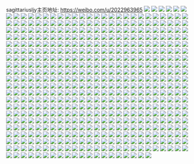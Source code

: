 sagittariusljy主页地址: https://weibo.com/u/2022963965 
![](https://wx4.sinaimg.cn/mw2000/7893fafdly1h9iagerp5oj21aw1yckdl.jpg) 
![](https://wx4.sinaimg.cn/mw2000/7893fafdly1h9iagfzw7mj21aw1ycawf.jpg) 
![](https://wx4.sinaimg.cn/mw2000/7893fafdly1h9iagf7frjj21aw1ycnlf.jpg) 
![](https://wx4.sinaimg.cn/mw2000/7893fafdly1h9iagfm4bbj21aw1ycaxt.jpg) 
![](https://wx4.sinaimg.cn/mw2000/7893fafdly1h9gc7wz99yj228d2z5e84.jpg) 
![](https://wx4.sinaimg.cn/mw2000/7893fafdly1h9gc8kmxmxj22ap32a7wk.jpg) 
![](https://wx4.sinaimg.cn/mw2000/7893fafdly1h9gc8e9r2jj222e2r7e83.jpg) 
![](https://wx4.sinaimg.cn/mw2000/7893fafdly1h9gc8awpp9j20zk1bex5o.jpg) 
![](https://wx4.sinaimg.cn/mw2000/7893fafdly1h9gc89dfsxj227s2z7nph.jpg) 
![](https://wx4.sinaimg.cn/mw2000/7893fafdly1h9gc6b32clj22322s3b2c.jpg) 
![](https://wx4.sinaimg.cn/mw2000/7893fafdly1h9gc7qefogj228a2z24qt.jpg) 
![](https://wx4.sinaimg.cn/mw2000/7893fafdly1h9gc8cs9bgj22bb333x6s.jpg) 
![](https://wx4.sinaimg.cn/mw2000/7893fafdly1h9gc6qxxamj21zu2nuhdv.jpg) 
![](https://wx4.sinaimg.cn/mw2000/7893fafdly1h9aifuiouxj21qx2bx1ky.jpg) 
![](https://wx4.sinaimg.cn/mw2000/7893fafdly1h9aifiqz6aj221w2qj4qq.jpg) 
![](https://wx4.sinaimg.cn/mw2000/7893fafdly1h9aifk5u4fj222z2sob2a.jpg) 
![](https://wx4.sinaimg.cn/mw2000/7893fafdly1h9aifqzbwvj227m2y57wk.jpg) 
![](https://wx4.sinaimg.cn/mw2000/7893fafdly1h9aifmdhxbj21zg2n9qv5.jpg) 
![](https://wx4.sinaimg.cn/mw2000/7893fafdly1h9aifgjinbj21vz2iqu0x.jpg) 
![](https://wx4.sinaimg.cn/mw2000/7893fafdly1h9aiflan8wj223x2t97wi.jpg) 
![](https://wx4.sinaimg.cn/mw2000/7893fafdly1h9aifsyy1aj227d2xthdu.jpg) 
![](https://wx4.sinaimg.cn/mw2000/7893fafdly1h9aifni36fj22892z0b2a.jpg) 
![](https://wx4.sinaimg.cn/mw2000/7893fafdly1h99g668qk9j21f32ix7wh.jpg) 
![](https://wx4.sinaimg.cn/mw2000/7893fafdly1h99g5zb7aej21pd313u0x.jpg) 
![](https://wx4.sinaimg.cn/mw2000/7893fafdly1h99g630fz3j21jz2rmqv5.jpg) 
![](https://wx4.sinaimg.cn/mw2000/7893fafdly1h99g6135zdj21um2gux6p.jpg) 
![](https://wx4.sinaimg.cn/mw2000/7893fafdly1h99g642g3lj21j42pzb29.jpg) 
![](https://wx4.sinaimg.cn/mw2000/7893fafdly1h99g65fo27j21ky2t8npd.jpg) 
![](https://wx4.sinaimg.cn/mw2000/7893fafdly1h95r80aa48j22bb333npe.jpg) 
![](https://wx4.sinaimg.cn/mw2000/7893fafdly1h95qucfw16j22bb333qv6.jpg) 
![](https://wx4.sinaimg.cn/mw2000/7893fafdly1h95jntem9vj20zb1b4k9i.jpg) 
![](https://wx4.sinaimg.cn/mw2000/7893fafdly1h95jntpl8jj20zk1bfk6r.jpg) 
![](https://wx4.sinaimg.cn/mw2000/7893fafdly1h95jnscorwj20zk1bfqn3.jpg) 
![](https://wx4.sinaimg.cn/mw2000/7893fafdly1h95jntz2rcj20zk1bfk7t.jpg) 
![](https://wx4.sinaimg.cn/mw2000/7893fafdly1h95jns3a2ej20ze1b7178.jpg) 
![](https://wx4.sinaimg.cn/mw2000/7893fafdly1h95jnszgu5j20z81az1kx.jpg) 
![](https://wx4.sinaimg.cn/mw2000/7893fafdly1h8poh5ambxj21lx256kjm.jpg) 
![](https://wx4.sinaimg.cn/mw2000/7893fafdly1h8poh76oizj22bb3337wl.jpg) 
![](https://wx4.sinaimg.cn/mw2000/7893fafdly1h8poh4bv0nj20u013zn8b.jpg) 
![](https://wx4.sinaimg.cn/mw2000/7893fafdly1h8poh3nasvj22an2ankjn.jpg) 
![](https://wx4.sinaimg.cn/mw2000/7893fafdly1h8igd7ddsnj20lb0sg0w6.jpg) 
![](https://wx4.sinaimg.cn/mw2000/7893fafdly1h7x1e56ecij22a731mhdw.jpg) 
![](https://wx4.sinaimg.cn/mw2000/7893fafdly1h7x1e0bhe7j20xc3p77wi.jpg) 
![](https://wx4.sinaimg.cn/mw2000/7893fafdly1h7x1eb3kh3j229c30i4qr.jpg) 
![](https://wx4.sinaimg.cn/mw2000/7893fafdly1h7x1e7qh5tj22bb333x6r.jpg) 
![](https://wx4.sinaimg.cn/mw2000/7893fafdly1h7x1enb39cj21ym2m5hdu.jpg) 
![](https://wx4.sinaimg.cn/mw2000/7893fafdly1h7x1dw4ipzj211y35skjl.jpg) 
![](https://wx4.sinaimg.cn/mw2000/7893fafdly1h7x1elbh21j22bl2ble83.jpg) 
![](https://wx4.sinaimg.cn/mw2000/7893fafdly1h7x1eqqcjej22c02c04qt.jpg) 
![](https://wx4.sinaimg.cn/mw2000/7893fafdly1h7x1eg4yx7j21sc2ds7wj.jpg) 
![](https://wx4.sinaimg.cn/mw2000/7893fafdly1h7s656rca9j226v2x8kjl.jpg) 
![](https://wx4.sinaimg.cn/mw2000/7893fafdly1h7s650wm1tj22bb3334qt.jpg) 
![](https://wx4.sinaimg.cn/mw2000/7893fafdly1h7s64nsbk5j223t2t7b2b.jpg) 
![](https://wx4.sinaimg.cn/mw2000/7893fafdly1h7s6538icvj22bb333x6p.jpg) 
![](https://wx4.sinaimg.cn/mw2000/7893fafdly1h7s64l3pn0j21z82mzhdt.jpg) 
![](https://wx4.sinaimg.cn/mw2000/7893fafdly1h7s64jvlr4j22bb3337wk.jpg) 
![](https://wx4.sinaimg.cn/mw2000/7893fafdly1h7s6551crsj21qu1qu7wi.jpg) 
![](https://wx4.sinaimg.cn/mw2000/7893fafdly1h7s64uwhc7j22bb333qv8.jpg) 
![](https://wx4.sinaimg.cn/mw2000/7893fafdly1h7s64pqoxaj20sh35s4qq.jpg) 
![](https://wx4.sinaimg.cn/mw2000/7893fafdly1h7oq7w40f6j21ep35s1l0.jpg) 
![](https://wx4.sinaimg.cn/mw2000/7893fafdly1h7oq7ntno7j20la35s7wi.jpg) 
![](https://wx4.sinaimg.cn/mw2000/7893fafdly1h7oq7y6oc4j228r2zox6s.jpg) 
![](https://wx4.sinaimg.cn/mw2000/7893fafdly1h7oq7sqsxzj20sh35sx6q.jpg) 
![](https://wx4.sinaimg.cn/mw2000/7893fafdly1h7oq7pad19j20ro35snpd.jpg) 
![](https://wx4.sinaimg.cn/mw2000/7893fafdly1h7oq7uctspj20sh35s7wi.jpg) 
![](https://wx4.sinaimg.cn/mw2000/7893fafdly1h7n5s46ugrj21t12erhdt.jpg) 
![](https://wx4.sinaimg.cn/mw2000/7893fafdly1h7n5s63b8bj21yo2mbqv5.jpg) 
![](https://wx4.sinaimg.cn/mw2000/7893fafdly1h7n5s0navlj21241et1jn.jpg) 
![](https://wx4.sinaimg.cn/mw2000/7893fafdly1h7n5s331gyj22bb333u0z.jpg) 
![](https://wx4.sinaimg.cn/mw2000/7893fafdly1h6hxn8vpfhj21nc2xh1ky.jpg) 
![](https://wx4.sinaimg.cn/mw2000/7893fafdly1h6hxn7y60tj21ow30an7w.jpg) 
![](https://wx4.sinaimg.cn/mw2000/7893fafdly1h6hxn79aoxj21nk2xw7wi.jpg) 
![](https://wx4.sinaimg.cn/mw2000/7893fafdly1h6hxn63dt8j21jx2reu0x.jpg) 
![](https://wx4.sinaimg.cn/mw2000/7893fafdly1h6hxn9ti18j20wi1yc0x0.jpg) 
![](https://wx4.sinaimg.cn/mw2000/7893fafdly1h6hxn9kctaj21nc2xi4ai.jpg) 
![](https://wx4.sinaimg.cn/mw2000/7893fafdly1h6eiq3kpuyj20xc3pdth1.jpg) 
![](https://wx4.sinaimg.cn/mw2000/7893fafdly1h6eiq57znjj21pe1peb29.jpg) 
![](https://wx4.sinaimg.cn/mw2000/7893fafdly1h6eiq25dbsj22c02c0hdu.jpg) 
![](https://wx4.sinaimg.cn/mw2000/7893fafdly1h6eipz98cnj21rr2d0b29.jpg) 
![](https://wx4.sinaimg.cn/mw2000/7893fafdly1h6eith1k5kj20xc2s0hdt.jpg) 
![](https://wx4.sinaimg.cn/mw2000/7893fafdly1h6eiq0wjw4j20xc3s6tgj.jpg) 
![](https://wx4.sinaimg.cn/mw2000/7893fafdly1h6eiq84adtj20uk7n0kjp.jpg) 
![](https://wx4.sinaimg.cn/mw2000/7893fafdly1h6eiq4gn03j22o92o9x6p.jpg) 
![](https://wx4.sinaimg.cn/mw2000/7893fafdly1h6eiqa2v1dj20xc2s0dnp.jpg) 
![](https://wx4.sinaimg.cn/mw2000/7893fafdly1h6cw6hn3nkj227w2yjhdu.jpg) 
![](https://wx4.sinaimg.cn/mw2000/7893fafdly1h6cw62pdgcj22bb333e82.jpg) 
![](https://wx4.sinaimg.cn/mw2000/7893fafdly1h6cw6cv469j228u2zskjl.jpg) 
![](https://wx4.sinaimg.cn/mw2000/7893fafdly1h6cw6ahtr0j21sc2ds1ky.jpg) 
![](https://wx4.sinaimg.cn/mw2000/7893fafdly1h6cw6fgsgbj224k2u5b2b.jpg) 
![](https://wx4.sinaimg.cn/mw2000/7893fafdly1h6cw65zovxj215o335u0y.jpg) 
![](https://wx4.sinaimg.cn/mw2000/7893fafdly1h6ayr6qa37j21sc1sc4f0.jpg) 
![](https://wx4.sinaimg.cn/mw2000/7893fafdly1h6ayr9c7ukj22ao2aohdt.jpg) 
![](https://wx4.sinaimg.cn/mw2000/7893fafdly1h6ayr80j24j22a42a4kds.jpg) 
![](https://wx4.sinaimg.cn/mw2000/7893fafdly1h6ayrdsw4kj21ru2d41d1.jpg) 
![](https://wx4.sinaimg.cn/mw2000/7893fafdly1h6ayrerfnej20xc335wt9.jpg) 
![](https://wx4.sinaimg.cn/mw2000/7893fafdly1h6ayr55d9rj22c02c0qmo.jpg) 
![](https://wx4.sinaimg.cn/mw2000/7893fafdly1h6ayt2nvyoj226w26wqv6.jpg) 
![](https://wx4.sinaimg.cn/mw2000/7893fafdly1h6ayr1mixbj20xc2s0dm3.jpg) 
![](https://wx4.sinaimg.cn/mw2000/7893fafdly1h6aokw3w3uj22ax32kqv7.jpg) 
![](https://wx4.sinaimg.cn/mw2000/7893fafdly1h6aol699m7j20xc2s11ky.jpg) 
![](https://wx4.sinaimg.cn/mw2000/7893fafdly1h6aokyb62hj227i27ib29.jpg) 
![](https://wx4.sinaimg.cn/mw2000/7893fafdly1h6aokslfx7j21sc2dsx6r.jpg) 
![](https://wx4.sinaimg.cn/mw2000/7893fafdly1h6aol85u07j224h2tz1kx.jpg) 
![](https://wx4.sinaimg.cn/mw2000/7893fafdly1h6aol3v7t8j20xc2s0tz6.jpg) 
![](https://wx4.sinaimg.cn/mw2000/7893fafdly1h6aol11z0yj22bb333qv8.jpg) 
![](https://wx4.sinaimg.cn/mw2000/7893fafdly1h6aokn8wq7j2281281hdt.jpg) 
![](https://wx4.sinaimg.cn/mw2000/7893fafdly1h6aol38ysfj21r82cb7dc.jpg) 
![](https://wx4.sinaimg.cn/mw2000/7893fafdly1h4wz080mhnj20xc2s2e81.jpg) 
![](https://wx4.sinaimg.cn/mw2000/7893fafdly1h4wz0cwv2fj20xc2s0kjl.jpg) 
![](https://wx4.sinaimg.cn/mw2000/7893fafdly1h4wz0c7dtpj22bn2bnb2b.jpg) 
![](https://wx4.sinaimg.cn/mw2000/7893fafdly1h4wz077ktgj20xc2s0qv5.jpg) 
![](https://wx4.sinaimg.cn/mw2000/7893fafdly1h4wz0e381nj229e29eb2a.jpg) 
![](https://wx4.sinaimg.cn/mw2000/7893fafdly1h4wz09badwj22a32a3hdu.jpg) 
![](https://wx4.sinaimg.cn/mw2000/7893fafdly1h4wz0aqliqj21r62c8e82.jpg) 
![](https://wx4.sinaimg.cn/mw2000/7893fafdly1h4wz0ftz1lj22c02c0hdv.jpg) 
![](https://wx4.sinaimg.cn/mw2000/7893fafdly1h4wz06gxshj228d28g1kz.jpg) 
![](https://wx4.sinaimg.cn/mw2000/7893fafdly1h4rjftnldmj21re2cjqv5.jpg) 
![](https://wx4.sinaimg.cn/mw2000/7893fafdly1h4rjfrxt8rj21sc2dsx6p.jpg) 
![](https://wx4.sinaimg.cn/mw2000/7893fafdly1h4o48aghrkj21fs1x2b29.jpg) 
![](https://wx4.sinaimg.cn/mw2000/7893fafdly1h4o488dx7tj21l81l8e81.jpg) 
![](https://wx4.sinaimg.cn/mw2000/7893fafdly1h4o5fgd24ij229p2987wi.jpg) 
![](https://wx4.sinaimg.cn/mw2000/7893fafdly1h4o49rd8zxj22au32gkjp.jpg) 
![](https://wx4.sinaimg.cn/mw2000/7893fafdly1h4o29njdy1j21sq2ebkjm.jpg) 
![](https://wx4.sinaimg.cn/mw2000/7893fafdly1h4o29m9npgj22c02c0hdv.jpg) 
![](https://wx4.sinaimg.cn/mw2000/7893fafdly1h4o29kvpv6j22c02c0npf.jpg) 
![](https://wx4.sinaimg.cn/mw2000/7893fafdly1h4o29mparlj20uu0uu4cj.jpg) 
![](https://wx4.sinaimg.cn/mw2000/7893fafdly1h439gvk2v1j223e2sj4qr.jpg) 
![](https://wx4.sinaimg.cn/mw2000/7893fafdly1h439h1h5ehj2278278hdu.jpg) 
![](https://wx4.sinaimg.cn/mw2000/7893fafdly1h439gxvjk9j228a30lqv7.jpg) 
![](https://wx4.sinaimg.cn/mw2000/7893fafdly1h439h030v7j225s2vq4qs.jpg) 
![](https://wx4.sinaimg.cn/mw2000/7893fafdly1h439gtv11cj222s2rpe83.jpg) 
![](https://wx4.sinaimg.cn/mw2000/7893fafdly1h439h3hvr0j228d2z6x6r.jpg) 
![](https://wx4.sinaimg.cn/mw2000/7893fafdly1h427irxvqij22c02c01ky.jpg) 
![](https://wx4.sinaimg.cn/mw2000/7893fafdly1h427ihbaihj21qv1qvb29.jpg) 
![](https://wx4.sinaimg.cn/mw2000/7893fafdly1h427ixgb4rj2276276tu6.jpg) 
![](https://wx4.sinaimg.cn/mw2000/7893fafdly1h427ipj197j22c02c0npf.jpg) 
![](https://wx4.sinaimg.cn/mw2000/7893fafdly1h427i5xqe6j22c02c07wi.jpg) 
![](https://wx4.sinaimg.cn/mw2000/7893fafdly1h427imnmcbj227h2xzhdv.jpg) 
![](https://wx4.sinaimg.cn/mw2000/7893fafdly1h427idgqc1j21sc2ds1ky.jpg) 
![](https://wx4.sinaimg.cn/mw2000/7893fafdly1h427ivlhfxj22c02c0npe.jpg) 
![](https://wx4.sinaimg.cn/mw2000/7893fafdly1h427ja9hevj22as2asnpe.jpg) 
![](https://wx4.sinaimg.cn/mw2000/7893fafdly1h40usvpk6nj22a131ex6r.jpg) 
![](https://wx4.sinaimg.cn/mw2000/7893fafdly1h40uswlihej21t32es4qq.jpg) 
![](https://wx4.sinaimg.cn/mw2000/7893fafdly1h40ustpc9xj22ba3364qt.jpg) 
![](https://wx4.sinaimg.cn/mw2000/7893fafdly1h40usqa97xj21r0340u0y.jpg) 
![](https://wx4.sinaimg.cn/mw2000/7893fafdly1h40usphvfnj229x319npe.jpg) 
![](https://wx4.sinaimg.cn/mw2000/7893fafdly1h40usn53x5j22ai2ai7wi.jpg) 
![](https://wx4.sinaimg.cn/mw2000/7893fafdly1h40uso0rs9j22aw2awx6p.jpg) 
![](https://wx4.sinaimg.cn/mw2000/7893fafdly1h40uss6x3mj2289289x6r.jpg) 
![](https://wx4.sinaimg.cn/mw2000/7893fafdly1h40usojm64j20xc2s07wh.jpg) 
![](https://wx4.sinaimg.cn/mw2000/7893fafdly1h3vtjyhl3bj22c02c0b2a.jpg) 
![](https://wx4.sinaimg.cn/mw2000/7893fafdly1h3vtjuoeiuj21sc2dsx6q.jpg) 
![](https://wx4.sinaimg.cn/mw2000/7893fafdly1h3vtjzt3b7j229z29zu0x.jpg) 
![](https://wx4.sinaimg.cn/mw2000/7893fafdly1h3vtjwvduhj2283283qv6.jpg) 
![](https://wx4.sinaimg.cn/mw2000/7893fafdly1h3tuo6ikfsj22aj2v5b2c.jpg) 
![](https://wx4.sinaimg.cn/mw2000/7893fafdly1h3tunt1xp6j229n2u1qv7.jpg) 
![](https://wx4.sinaimg.cn/mw2000/7893fafdly1h3tunnxtqaj21sc28fx6q.jpg) 
![](https://wx4.sinaimg.cn/mw2000/7893fafdly1h3tunju0vwj22c02c0qv7.jpg) 
![](https://wx4.sinaimg.cn/mw2000/7893fafdly1h3tunwnexxj21qz26qkjm.jpg) 
![](https://wx4.sinaimg.cn/mw2000/7893fafdly1h3sg922gkdj22bb333x6r.jpg) 
![](https://wx4.sinaimg.cn/mw2000/7893fafdly1h3sg8z2mynj22b52b5u0y.jpg) 
![](https://wx4.sinaimg.cn/mw2000/7893fafdly1h3sg8pwc51j228n2zju10.jpg) 
![](https://wx4.sinaimg.cn/mw2000/7893fafdly1h3sg951ogpj229c30h1l0.jpg) 
![](https://wx4.sinaimg.cn/mw2000/7893fafdly1h3sg8tiujcj225g2v9u0z.jpg) 
![](https://wx4.sinaimg.cn/mw2000/7893fafdly1h3rmlj9o5ej22bb2bb1l0.jpg) 
![](https://wx4.sinaimg.cn/mw2000/7893fafdly1h3rml3e2avj225e2v74qr.jpg) 
![](https://wx4.sinaimg.cn/mw2000/7893fafdly1h3rmmt31m1j22a531je83.jpg) 
![](https://wx4.sinaimg.cn/mw2000/7893fafdly1h3rch8eq9ij22bj2bje82.jpg) 
![](https://wx4.sinaimg.cn/mw2000/7893fafdly1h3rchdq3wkj21ym2m5hdu.jpg) 
![](https://wx4.sinaimg.cn/mw2000/7893fafdly1h3rcgyqu28j228j2zd4qs.jpg) 
![](https://wx4.sinaimg.cn/mw2000/7893fafdly1h2in83j03zj21m42vahdt.jpg) 
![](https://wx4.sinaimg.cn/mw2000/7893fafdly1h2in7lvwdjj22732xgb2b.jpg) 
![](https://wx4.sinaimg.cn/mw2000/7893fafdly1h2in86yojdj21n42x54qp.jpg) 
![](https://wx4.sinaimg.cn/mw2000/7893fafdly1h2in8on9nej21lm24unpd.jpg) 
![](https://wx4.sinaimg.cn/mw2000/7893fafdly1h2inaiuqnkj21o12yqkjl.jpg) 
![](https://wx4.sinaimg.cn/mw2000/7893fafdly1h2inaah75wj22c02c0npf.jpg) 
![](https://wx4.sinaimg.cn/mw2000/7893fafdly1h2gahxjzboj21r0340e85.jpg) 
![](https://wx4.sinaimg.cn/mw2000/7893fafdly1h2gahlyuxjj21c92dsx6p.jpg) 
![](https://wx4.sinaimg.cn/mw2000/7893fafdly1h2gahggi6tj22852yvkjn.jpg) 
![](https://wx4.sinaimg.cn/mw2000/7893fafdly1h2gahjlv8uj222c2r41l1.jpg) 
![](https://wx4.sinaimg.cn/mw2000/7893fafdly1h2gahegxqej21dc2fpkjl.jpg) 
![](https://wx4.sinaimg.cn/mw2000/7893fafdly1h2gahkyodaj21c92ds4qq.jpg) 
![](https://wx4.sinaimg.cn/mw2000/7893fafdly1h2gahsfjj7j21ok2znkjn.jpg) 
![](https://wx4.sinaimg.cn/mw2000/7893fafdly1h2gai15zy8j21r0340e85.jpg) 
![](https://wx4.sinaimg.cn/mw2000/7893fafdly1h2gahnobbpj228l2zg1kz.jpg) 
![](https://wx4.sinaimg.cn/mw2000/7893fafdgy1h1dv24hbijj22632w3npe.jpg) 
![](https://wx4.sinaimg.cn/mw2000/7893fafdgy1h1dv22vmrvj22ag2aghdv.jpg) 
![](https://wx4.sinaimg.cn/mw2000/7893fafdgy1h1dv1ta74cj224r2uce83.jpg) 
![](https://wx4.sinaimg.cn/mw2000/7893fafdgy1h1dv287j61j22bb2bb1kz.jpg) 
![](https://wx4.sinaimg.cn/mw2000/7893fafdgy1h1dv263whdj22482tmqv6.jpg) 
![](https://wx4.sinaimg.cn/mw2000/7893fafdgy1h1dv21h2k6j22bb3334qr.jpg) 
![](https://wx4.sinaimg.cn/mw2000/7893fafdgy1h1dv1w0l3ij228p2zlnpg.jpg) 
![](https://wx4.sinaimg.cn/mw2000/7893fafdgy1h1dv1yfo0ij22b832z1kz.jpg) 
![](https://wx4.sinaimg.cn/mw2000/7893fafdgy1h1dv1zwtszj22bc2c01ky.jpg) 
![](https://wx4.sinaimg.cn/mw2000/7893fafdgy1h1bs3sti0jj21xu2l47wh.jpg) 
![](https://wx4.sinaimg.cn/mw2000/7893fafdgy1h1bs42i7amj22a431hx6p.jpg) 
![](https://wx4.sinaimg.cn/mw2000/7893fafdgy1h1bs3rqo8jj20xc3oz4qp.jpg) 
![](https://wx4.sinaimg.cn/mw2000/7893fafdgy1h1bs417nuqj22ao329npf.jpg) 
![](https://wx4.sinaimg.cn/mw2000/7893fafdgy1h1bs3qu2foj20xc3pcb29.jpg) 
![](https://wx4.sinaimg.cn/mw2000/7893fafdgy1h1bs3oweeuj22862yxb29.jpg) 
![](https://wx4.sinaimg.cn/mw2000/7893fafdly1h13sjsrrskj21zt2mw1kz.jpg) 
![](https://wx4.sinaimg.cn/mw2000/7893fafdly1h13skmqw6jj21ht2nmnpe.jpg) 
![](https://wx4.sinaimg.cn/mw2000/7893fafdly1h13sm0vksgj22bb2bb1l0.jpg) 
![](https://wx4.sinaimg.cn/mw2000/7893fafdly1h13sn2f822j22bb333b2c.jpg) 
![](https://wx4.sinaimg.cn/mw2000/7893fafdly1h13si6iowaj21r52c7hdu.jpg) 
![](https://wx4.sinaimg.cn/mw2000/7893fafdly1h13sqsv5w5j22bb333qv8.jpg) 
![](https://wx4.sinaimg.cn/mw2000/7893fafdly1h13smdsi6ij21nt26oe81.jpg) 
![](https://wx4.sinaimg.cn/mw2000/7893fafdly1h13so6kgg0j22bb3331l0.jpg) 
![](https://wx4.sinaimg.cn/mw2000/7893fafdly1h13srmu19bj21zb2n3x6q.jpg) 
![](https://wx4.sinaimg.cn/mw2000/7893fafdly1h0hq6zt56xj21xj2kqx6q.jpg) 
![](https://wx4.sinaimg.cn/mw2000/7893fafdly1h0hq717ntej229f30knpe.jpg) 
![](https://wx4.sinaimg.cn/mw2000/7893fafdly1h0hq72nx43j22923031kz.jpg) 
![](https://wx4.sinaimg.cn/mw2000/7893fafdly1h0hq73ytcvj22c02c0npd.jpg) 
![](https://wx4.sinaimg.cn/mw2000/7893fafdly1h0hq6viamwj22c02c04qr.jpg) 
![](https://wx4.sinaimg.cn/mw2000/7893fafdly1h0hq6y84umj22bb333hdv.jpg) 
![](https://wx4.sinaimg.cn/mw2000/7893fafdly1h054oh88pej21r32c5qv6.jpg) 
![](https://wx4.sinaimg.cn/mw2000/7893fafdly1h054oewdh8j22c02c0u0y.jpg) 
![](https://wx4.sinaimg.cn/mw2000/7893fafdly1h054omvm85j22c02c0e83.jpg) 
![](https://wx4.sinaimg.cn/mw2000/7893fafdly1h054oih1jwj224i2u0npe.jpg) 
![](https://wx4.sinaimg.cn/mw2000/7893fafdly1h054opfikgj21s52cqnpd.jpg) 
![](https://wx4.sinaimg.cn/mw2000/7893fafdly1h054ool1h3j22c02c01kz.jpg) 
![](https://wx4.sinaimg.cn/mw2000/7893fafdly1h054or1onpj22ag31yx6q.jpg) 
![](https://wx4.sinaimg.cn/mw2000/7893fafdly1h054ol6yj8j22c02c01kz.jpg) 
![](https://wx4.sinaimg.cn/mw2000/7893fafdly1h054oj9ap9j21q82azhdt.jpg) 
![](https://wx4.sinaimg.cn/mw2000/7893fafdly1gydga1cfzfj22bc332hdu.jpg) 
![](https://wx4.sinaimg.cn/mw2000/7893fafdly1gychqh7vmuj21sc2dsx6q.jpg) 
![](https://wx4.sinaimg.cn/mw2000/7893fafdly1gychqfnqubj22ao328npf.jpg) 
![](https://wx4.sinaimg.cn/mw2000/7893fafdly1gychqilztzj21z12mqu0y.jpg) 
![](https://wx4.sinaimg.cn/mw2000/7893fafdly1gychqdj43aj21pn2a7b2a.jpg) 
![](https://wx4.sinaimg.cn/mw2000/7893fafdly1gxdouq789ej227p2yaqv6.jpg) 
![](https://wx4.sinaimg.cn/mw2000/7893fafdly1gxdout888oj227w2yi4qr.jpg) 
![](https://wx4.sinaimg.cn/mw2000/7893fafdly1gxdouv4xa9j22622w3kjm.jpg) 
![](https://wx4.sinaimg.cn/mw2000/7893fafdly1gxdouym2zdj22bb333b2c.jpg) 
![](https://wx4.sinaimg.cn/mw2000/7893fafdly1gwkp4s7gerj21id2pdhdv.jpg) 
![](https://wx4.sinaimg.cn/mw2000/7893fafdly1gwkp4r3qdtj21nd2xiqv8.jpg) 
![](https://wx4.sinaimg.cn/mw2000/7893fafdly1gwkp4jvhutj21c92dse82.jpg) 
![](https://wx4.sinaimg.cn/mw2000/7893fafdly1gwkp4p2joij21nk2xwqv8.jpg) 
![](https://wx4.sinaimg.cn/mw2000/7893fafdly1gwkp4n97j3j21r1340x6s.jpg) 
![](https://wx4.sinaimg.cn/mw2000/7893fafdly1gwkp4j3h8lj21b72blb2a.jpg) 
![](https://wx4.sinaimg.cn/mw2000/7893fafdly1gwkp4lvdnoj21r0340e85.jpg) 
![](https://wx4.sinaimg.cn/mw2000/002cU9l3ly1gv5pq83m56j61k61k64qp02.jpg) 
![](https://wx4.sinaimg.cn/mw2000/002cU9l3ly1gv5pqaix3vj624z24ze8202.jpg) 
![](https://wx4.sinaimg.cn/mw2000/002cU9l3ly1gv5pq50ilvj628w2zv7wj02.jpg) 
![](https://wx4.sinaimg.cn/mw2000/002cU9l3ly1gv5pq8x5u0j624r2sm1kz02.jpg) 
![](https://wx4.sinaimg.cn/mw2000/002cU9l3gy1guqyxmf9e2j62ao328e8202.jpg) 
![](https://wx4.sinaimg.cn/mw2000/002cU9l3gy1guqyxq0ndij61te2f71ky02.jpg) 
![](https://wx4.sinaimg.cn/mw2000/002cU9l3gy1guqyxr7gfgj61sl1slx6p02.jpg) 
![](https://wx4.sinaimg.cn/mw2000/002cU9l3gy1guqyxi8a8tj629w29wqiu02.jpg) 
![](https://wx4.sinaimg.cn/mw2000/002cU9l3gy1guqyxsd4ejj62bx2jee8102.jpg) 
![](https://wx4.sinaimg.cn/mw2000/002cU9l3gy1guqyxttdb8j61zc2n4b2902.jpg) 
![](https://wx4.sinaimg.cn/mw2000/002cU9l3ly1guewanp8wwj62bb333e8402.jpg) 
![](https://wx4.sinaimg.cn/mw2000/002cU9l3ly1guewarfk5vj61wb2jy1ky02.jpg) 
![](https://wx4.sinaimg.cn/mw2000/002cU9l3ly1guewaayuh3j60u01404bo02.jpg) 
![](https://wx4.sinaimg.cn/mw2000/002cU9l3ly1guewafpbqyj621g2pxhdv02.jpg) 
![](https://wx4.sinaimg.cn/mw2000/002cU9l3ly1guewasbukej60u0140aki02.jpg) 
![](https://wx4.sinaimg.cn/mw2000/002cU9l3ly1guewairgdpj60v91vohbf02.jpg) 
![](https://wx4.sinaimg.cn/mw2000/002cU9l3ly1guchs8d9d1j61qa2b2hdt02.jpg) 
![](https://wx4.sinaimg.cn/mw2000/002cU9l3ly1guchsadeh0j620j2os1ky02.jpg) 
![](https://wx4.sinaimg.cn/mw2000/002cU9l3ly1guchsdyhpoj62c02c0qv602.jpg) 
![](https://wx4.sinaimg.cn/mw2000/002cU9l3ly1guchsf4jeqj62bb3331ky02.jpg) 
![](https://wx4.sinaimg.cn/mw2000/002cU9l3ly1guchsbi0q7j61ti2fc4qq02.jpg) 
![](https://wx4.sinaimg.cn/mw2000/002cU9l3ly1guchscjokaj61vq2iahdu02.jpg) 
![](https://wx4.sinaimg.cn/mw2000/002cU9l3ly1guchssrzayj62ac31rb2c02.jpg) 
![](https://wx4.sinaimg.cn/mw2000/002cU9l3ly1gubrv5p974j61va2hwb2a02.jpg) 
![](https://wx4.sinaimg.cn/mw2000/002cU9l3ly1gubrv9recpj61wi2jdb2a02.jpg) 
![](https://wx4.sinaimg.cn/mw2000/002cU9l3ly1gubrvfdzrzj62c02c0hdv02.jpg) 
![](https://wx4.sinaimg.cn/mw2000/002cU9l3ly1gubrvapd22j620c20cqv502.jpg) 
![](https://wx4.sinaimg.cn/mw2000/002cU9l3ly1gubrvcb4a7j629a30ee8302.jpg) 
![](https://wx4.sinaimg.cn/mw2000/002cU9l3ly1gubrv8lpxmj61mw26ju0x02.jpg) 
![](https://wx4.sinaimg.cn/mw2000/002cU9l3ly1gubrve1spdj629q30zkjn02.jpg) 
![](https://wx4.sinaimg.cn/mw2000/002cU9l3ly1gubrv6xl7lj624b24b7wi02.jpg) 
![](https://wx4.sinaimg.cn/mw2000/002cU9l3ly1gubrv7u7kgj625r25rb2a02.jpg) 
![](https://wx4.sinaimg.cn/mw2000/002cU9l3ly1gubg4bzrwnj61r32dse8202.jpg) 
![](https://wx4.sinaimg.cn/mw2000/002cU9l3ly1gubg4anlcqj62bb333qva02.jpg) 
![](https://wx4.sinaimg.cn/mw2000/002cU9l3ly1gubg4czmyyj61sc2ds1kz02.jpg) 
![](https://wx4.sinaimg.cn/mw2000/002cU9l3ly1gubg4etlwnj62802yoe8502.jpg) 
![](https://wx4.sinaimg.cn/mw2000/7893fafdly1gtzx9q97stj229z29z4qs.jpg) 
![](https://wx4.sinaimg.cn/mw2000/7893fafdly1gtzx9wyns7j21vz2i5hdu.jpg) 
![](https://wx4.sinaimg.cn/mw2000/7893fafdly1gtzx9rn20rj21v82hnb2a.jpg) 
![](https://wx4.sinaimg.cn/mw2000/7893fafdly1gtzx9un8oyj228i2zdhdx.jpg) 
![](https://wx4.sinaimg.cn/mw2000/7893fafdly1gtxzg5yjp4j22at2at4qq.jpg) 
![](https://wx4.sinaimg.cn/mw2000/7893fafdly1gtxzg7mjdjj22a92a97wi.jpg) 
![](https://wx4.sinaimg.cn/mw2000/7893fafdly1gtxzg8j4f3j231s2ace82.jpg) 
![](https://wx4.sinaimg.cn/mw2000/7893fafdly1gtxzg3iovej22bb333qv7.jpg) 
![](https://wx4.sinaimg.cn/mw2000/7893fafdly1gtxxjamn98j21f51w7b29.jpg) 
![](https://wx4.sinaimg.cn/mw2000/7893fafdly1gtxxjdxh3qj21kb234hdt.jpg) 
![](https://wx4.sinaimg.cn/mw2000/7893fafdly1gtxxjejv1oj20u013zdpt.jpg) 
![](https://wx4.sinaimg.cn/mw2000/7893fafdly1gtxxj7557gj22bc2bc4qr.jpg) 
![](https://wx4.sinaimg.cn/mw2000/7893fafdly1gtxxjhcf96j21yd1ydnpd.jpg) 
![](https://wx4.sinaimg.cn/mw2000/7893fafdly1gtxxjkcbn3j21pq2ab4qq.jpg) 
![](https://wx4.sinaimg.cn/mw2000/7893fafdly1gtx90hwzzbj20u014013g.jpg) 
![](https://wx4.sinaimg.cn/mw2000/7893fafdly1gtwfko2gc0j21zc2h8qv5.jpg) 
![](https://wx4.sinaimg.cn/mw2000/7893fafdly1gtwfkp9501j21uw2h7npd.jpg) 
![](https://wx4.sinaimg.cn/mw2000/7893fafdly1gtz4wrba61j20u0140qai.jpg) 
![](https://wx4.sinaimg.cn/mw2000/7893fafdly1gtz4wro144j20u0140485.jpg) 
![](https://wx4.sinaimg.cn/mw2000/7893fafdly1gtvoxirsfjj20u01hc7ff.jpg) 
![](https://wx4.sinaimg.cn/mw2000/7893fafdly1gtvoxmpumzj21d62fgu0x.jpg) 
![](https://wx4.sinaimg.cn/mw2000/7893fafdly1gtvoxlntv4j22ap32a4qr.jpg) 
![](https://wx4.sinaimg.cn/mw2000/7893fafdly1gtvoxjjdzcj20v91jkdpm.jpg) 
![](https://wx4.sinaimg.cn/mw2000/7893fafdly1gtk2bz5h3wj21sc2dse82.jpg) 
![](https://wx4.sinaimg.cn/mw2000/7893fafdly1gtk2bx9et0j21sc2dsu0y.jpg) 
![](https://wx4.sinaimg.cn/mw2000/7893fafdly1gtjyiwf2lfj22bb3337wl.jpg) 
![](https://wx4.sinaimg.cn/mw2000/7893fafdly1gtjyizi1ehj22bb333e84.jpg) 
![](https://wx4.sinaimg.cn/mw2000/7893fafdly1gtjyj3affjj21ms2wi7wj.jpg) 
![](https://wx4.sinaimg.cn/mw2000/7893fafdly1gtjyirlopfj21cp2eku0x.jpg) 
![](https://wx4.sinaimg.cn/mw2000/7893fafdly1gtjk886zxvj21sc2dskjm.jpg) 
![](https://wx4.sinaimg.cn/mw2000/7893fafdly1gtjk8ful4zj22bb333kjq.jpg) 
![](https://wx4.sinaimg.cn/mw2000/7893fafdly1gtjk86di0lj21sc2dshdu.jpg) 
![](https://wx4.sinaimg.cn/mw2000/7893fafdly1gtjk8aae01j22b832z1l0.jpg) 
![](https://wx4.sinaimg.cn/mw2000/7893fafdly1gtfff574opj20v913e0yt.jpg) 
![](https://wx4.sinaimg.cn/mw2000/7893fafdly1gsy9c67f0cj21sc2ds1ky.jpg) 
![](https://wx4.sinaimg.cn/mw2000/7893fafdly1gsy9c7of8fj21sc1schdt.jpg) 
![](https://wx4.sinaimg.cn/mw2000/7893fafdly1gsx2nxzwo1j20u01bkndk.jpg) 
![](https://wx4.sinaimg.cn/mw2000/7893fafdly1gsx2nyj5qdj20kr10wk03.jpg) 
![](https://wx4.sinaimg.cn/mw2000/7893fafdly1gsx2cdb3rmj21sc1sce81.jpg) 
![](https://wx4.sinaimg.cn/mw2000/7893fafdly1gsx2bx8yclj20u0140qhi.jpg) 
![](https://wx4.sinaimg.cn/mw2000/7893fafdly1gsx2bwg1skj22c02c0hdv.jpg) 
![](https://wx4.sinaimg.cn/mw2000/7893fafdly1gsx2c1g3l9j22bb333x6r.jpg) 
![](https://wx4.sinaimg.cn/mw2000/7893fafdly1gsx2c41droj22bb2bbb2a.jpg) 
![](https://wx4.sinaimg.cn/mw2000/7893fafdly1gsx2caoglwj227z27zqv6.jpg) 
![](https://wx4.sinaimg.cn/mw2000/7893fafdly1gsx2bxlp2oj20u00u0abg.jpg) 
![](https://wx4.sinaimg.cn/mw2000/7893fafdly1gsx2c7icdlj20v813bdlx.jpg) 
![](https://wx4.sinaimg.cn/mw2000/7893fafdly1gsx2c6ym10j229o29oe82.jpg) 
![](https://wx4.sinaimg.cn/mw2000/7893fafdly1gsvuafvhbzj20go0go40l.jpg) 
![](https://wx4.sinaimg.cn/mw2000/7893fafdly1gsqv5d0mswj22ad31tqv9.jpg) 
![](https://wx4.sinaimg.cn/mw2000/7893fafdly1gsqv5bg6laj224p27p1ky.jpg) 
![](https://wx4.sinaimg.cn/mw2000/7893fafdly1gsqv5ewoxcj2241252e82.jpg) 
![](https://wx4.sinaimg.cn/mw2000/7893fafdly1gsqv5dtfnmj21rf2cku0x.jpg) 
![](https://wx4.sinaimg.cn/mw2000/7893fafdly1gsqszwppsmj22652w7x6q.jpg) 
![](https://wx4.sinaimg.cn/mw2000/7893fafdly1gsqt01e9fxj21cw1t7e81.jpg) 
![](https://wx4.sinaimg.cn/mw2000/7893fafdly1gsqt02urdej221q2mzkjl.jpg) 
![](https://wx4.sinaimg.cn/mw2000/7893fafdly1gsqt00jg2uj226h2wn7wj.jpg) 
![](https://wx4.sinaimg.cn/mw2000/7893fafdly1gsqszupjtuj21rh2cnnpd.jpg) 
![](https://wx4.sinaimg.cn/mw2000/7893fafdly1gsqszxyj6cj21qe2b6npd.jpg) 
![](https://wx4.sinaimg.cn/mw2000/7893fafdly1gs8ocx1qkpj20v91vok0c.jpg) 
![](https://wx4.sinaimg.cn/mw2000/7893fafdly1gs8oav15jwj21401z4gvn.jpg) 
![](https://wx4.sinaimg.cn/mw2000/7893fafdly1gs8ob2ksllj21401z4gty.jpg) 
![](https://wx4.sinaimg.cn/mw2000/7893fafdly1gs8ocxp5jij20v91vogs8.jpg) 
![](https://wx4.sinaimg.cn/mw2000/7893fafdly1gs8ob0jziej21401z4k4b.jpg) 
![](https://wx4.sinaimg.cn/mw2000/7893fafdly1gs8ob1rgkqj2140140dmk.jpg) 
![](https://wx4.sinaimg.cn/mw2000/7893fafdly1gs8oazzxw3j21401404bj.jpg) 
![](https://wx4.sinaimg.cn/mw2000/7893fafdly1gs8ob27g23j2140140aib.jpg) 
![](https://wx4.sinaimg.cn/mw2000/7893fafdly1gs8oax8scij22o82o87wk.jpg) 
![](https://wx4.sinaimg.cn/mw2000/7893fafdly1gs8ob4ll65j21r71r7ndk.jpg) 
![](https://wx4.sinaimg.cn/mw2000/7893fafdly1gs8ob6uw8oj20s01oo12n.jpg) 
![](https://wx4.sinaimg.cn/mw2000/7893fafdly1gs8ob5oakbj22c02c0e57.jpg) 
![](https://wx4.sinaimg.cn/mw2000/7893fafdly1groxpqknnvj22bb3337wj.jpg) 
![](https://wx4.sinaimg.cn/mw2000/7893fafdly1grnslit1apj21uh2gou0x.jpg) 
![](https://wx4.sinaimg.cn/mw2000/7893fafdly1grnshm3wtvj225625jx6p.jpg) 
![](https://wx4.sinaimg.cn/mw2000/7893fafdly1grnshld7bnj221x224u0x.jpg) 
![](https://wx4.sinaimg.cn/mw2000/7893fafdly1grnshv4gh4j22642641ky.jpg) 
![](https://wx4.sinaimg.cn/mw2000/7893fafdly1grnshvy30tj22332s6qv6.jpg) 
![](https://wx4.sinaimg.cn/mw2000/7893fafdly1grmyp06czoj20v91vo1kx.jpg) 
![](https://wx4.sinaimg.cn/mw2000/7893fafdly1grmyp0dyf1j20lh07aq3t.jpg) 
![](https://wx4.sinaimg.cn/mw2000/7893fafdly1grk758fan4j21sc2ds1kz.jpg) 
![](https://wx4.sinaimg.cn/mw2000/7893fafdly1grjalefw01j22bb333e83.jpg) 
![](https://wx4.sinaimg.cn/mw2000/7893fafdly1greadc93twj20tm11ggt5.jpg) 
![](https://wx4.sinaimg.cn/mw2000/7893fafdly1gread5fwg3j20tc149wmi.jpg) 
![](https://wx4.sinaimg.cn/mw2000/7893fafdly1grb0y3r50bj229o30yqv6.jpg) 
![](https://wx4.sinaimg.cn/mw2000/7893fafdly1gr9t6eholuj20v91vo7wm.jpg) 
![](https://wx4.sinaimg.cn/mw2000/7893fafdly1gr9t6aeuwrj20v91vonph.jpg) 
![](https://wx4.sinaimg.cn/mw2000/7893fafdly1gr9t6f1e73j21400u0ai0.jpg) 
![](https://wx4.sinaimg.cn/mw2000/7893fafdly1gr48ncdysqj22b52b57wi.jpg) 
![](https://wx4.sinaimg.cn/mw2000/7893fafdly1gr48nf9og7j21p729mu0x.jpg) 
![](https://wx4.sinaimg.cn/mw2000/7893fafdly1gr48ndzw90j21zr1zre82.jpg) 
![](https://wx4.sinaimg.cn/mw2000/7893fafdly1gr43iv9k53j22bb333b2c.jpg) 
![](https://wx4.sinaimg.cn/mw2000/7893fafdly1gr43iti97fj22c02c01kz.jpg) 
![](https://wx4.sinaimg.cn/mw2000/7893fafdly1gr43iyq1vgj22963081kz.jpg) 
![](https://wx4.sinaimg.cn/mw2000/7893fafdly1gr43is2qp5j22b82b8u0y.jpg) 
![](https://wx4.sinaimg.cn/mw2000/7893fafdly1gr43ixdhx4j22c02c0b2b.jpg) 
![](https://wx4.sinaimg.cn/mw2000/7893fafdly1gr43io1pedj22c02c01kz.jpg) 
![](https://wx4.sinaimg.cn/mw2000/7893fafdly1gqtlama19fj22c0340x6p.jpg) 
![](https://wx4.sinaimg.cn/mw2000/7893fafdly1gqtlao9t6vj21ge1xvtvb.jpg) 
![](https://wx4.sinaimg.cn/mw2000/7893fafdly1gqtlb12v36j21r0340awa.jpg) 
![](https://wx4.sinaimg.cn/mw2000/7893fafdly1gqtlaqv1pkj22c02c07wh.jpg) 
![](https://wx4.sinaimg.cn/mw2000/7893fafdly1gqtlcx1l35j22ox1ije1d.jpg) 
![](https://wx4.sinaimg.cn/mw2000/7893fafdly1gqtld3n10tj22c0340qva.jpg) 
![](https://wx4.sinaimg.cn/mw2000/7893fafdly1gqqy2pbddgj223w1kwqv5.jpg) 
![](https://wx4.sinaimg.cn/mw2000/7893fafdly1gqn2sgd01zj228y2zye84.jpg) 
![](https://wx4.sinaimg.cn/mw2000/7893fafdly1gqfzuasvpgj22c0340hdt.jpg) 
![](https://wx4.sinaimg.cn/mw2000/7893fafdly1gqfzu8jrjlj21r03407wh.jpg) 
![](https://wx4.sinaimg.cn/mw2000/7893fafdly1gqfzu5cu5ej21pu31zkc2.jpg) 
![](https://wx4.sinaimg.cn/mw2000/7893fafdly1gqfzugl980j21zx2nxgzd.jpg) 
![](https://wx4.sinaimg.cn/mw2000/7893fafdly1gqfzuekbe7j22c02c04qr.jpg) 
![](https://wx4.sinaimg.cn/mw2000/7893fafdly1gqfzuqxlmpj21r0340npe.jpg) 
![](https://wx4.sinaimg.cn/mw2000/7893fafdly1gqfzujkiojj22by33yu0z.jpg) 
![](https://wx4.sinaimg.cn/mw2000/7893fafdly1gqfzunhavzj224r2ucqv5.jpg) 
![](https://wx4.sinaimg.cn/mw2000/7893fafdly1gqfzutgeucj21sb2dse1p.jpg) 
![](https://wx4.sinaimg.cn/mw2000/7893fafdly1gqfzqz0s5xj227x27x4qq.jpg) 
![](https://wx4.sinaimg.cn/mw2000/7893fafdly1gqfzqvdml7j221s2qd7wk.jpg) 
![](https://wx4.sinaimg.cn/mw2000/7893fafdly1gqfzqom1qgj21h61h6hdt.jpg) 
![](https://wx4.sinaimg.cn/mw2000/7893fafdly1gqfzqwnmcqj213f1y47wh.jpg) 
![](https://wx4.sinaimg.cn/mw2000/7893fafdly1gqfzr06rnyj21bu1buki1.jpg) 
![](https://wx4.sinaimg.cn/mw2000/7893fafdly1gqfzqr2mo2j22bb333kjn.jpg) 
![](https://wx4.sinaimg.cn/mw2000/7893fafdgy1gqcjptlnyrj21va2hpu0y.jpg) 
![](https://wx4.sinaimg.cn/mw2000/7893fafdgy1gqcjpzqr85j228f28fnpe.jpg) 
![](https://wx4.sinaimg.cn/mw2000/7893fafdgy1gqcjq3242gj21nx1nx1ky.jpg) 
![](https://wx4.sinaimg.cn/mw2000/7893fafdgy1gqcjq6f03lj22c02c0kjm.jpg) 
![](https://wx4.sinaimg.cn/mw2000/7893fafdgy1gqcjq14ssfj21uo2gw7wi.jpg) 
![](https://wx4.sinaimg.cn/mw2000/7893fafdgy1gqcjpy6jxwj220h2om4qq.jpg) 
![](https://wx4.sinaimg.cn/mw2000/7893fafdgy1gqcjpvg9x6j21xy2l9b2a.jpg) 
![](https://wx4.sinaimg.cn/mw2000/7893fafdgy1gqcjq4karlj229x29xnpe.jpg) 
![](https://wx4.sinaimg.cn/mw2000/7893fafdgy1gqcjpwdjpmj217k1orb29.jpg) 
![](https://wx4.sinaimg.cn/mw2000/7893fafdgy1gqbd6e6o2nj22c02c0npe.jpg) 
![](https://wx4.sinaimg.cn/mw2000/7893fafdgy1gqbd724kosj21sc1sc1ky.jpg) 
![](https://wx4.sinaimg.cn/mw2000/7893fafdgy1gqbd3juyysj225x25xu0z.jpg) 
![](https://wx4.sinaimg.cn/mw2000/7893fafdgy1gqbd57g93dj22c02c0npg.jpg) 
![](https://wx4.sinaimg.cn/mw2000/7893fafdly1gqaanruz0pj22c02c0x6q.jpg) 
![](https://wx4.sinaimg.cn/mw2000/7893fafdly1gqaacyb10ej227m27me82.jpg) 
![](https://wx4.sinaimg.cn/mw2000/7893fafdly1gqa2vh7ncjj22c02c0u0z.jpg) 
![](https://wx4.sinaimg.cn/mw2000/7893fafdly1gqa2vekv0rj21sc1sc4qq.jpg) 
![](https://wx4.sinaimg.cn/mw2000/7893fafdly1gqa2vc7cpjj225y25yu0y.jpg) 
![](https://wx4.sinaimg.cn/mw2000/7893fafdly1gqa2v9tcw2j21rf2ck1kz.jpg) 
![](https://wx4.sinaimg.cn/mw2000/7893fafdly1gqa2vmmkg8j20v91vo4qx.jpg) 
![](https://wx4.sinaimg.cn/mw2000/7893fafdly1gqa2v81ihdj225u25ukjm.jpg) 
![](https://wx4.sinaimg.cn/mw2000/7893fafdly1gq99l23g7tj21sa2dq4qq.jpg) 
![](https://wx4.sinaimg.cn/mw2000/7893fafdly1gpyb21xt5oj21jf21vb2a.jpg) 
![](https://wx4.sinaimg.cn/mw2000/7893fafdly1gpyb1zvoiyj22a62a6npe.jpg) 
![](https://wx4.sinaimg.cn/mw2000/7893fafdly1gpyb1y8bzmj21ik20qe82.jpg) 
![](https://wx4.sinaimg.cn/mw2000/7893fafdly1gpxjwi17jqj228r28rhdu.jpg) 
![](https://wx4.sinaimg.cn/mw2000/7893fafdly1gpxjwmu4jqj213s1ykql9.jpg) 
![](https://wx4.sinaimg.cn/mw2000/7893fafdly1gpxjwlfpu4j21a929v1kx.jpg) 
![](https://wx4.sinaimg.cn/mw2000/7893fafdly1gpxjwe5s3gj223x28qqv7.jpg) 
![](https://wx4.sinaimg.cn/mw2000/7893fafdly1gpxjwk59hbj21yh1yh1ky.jpg) 
![](https://wx4.sinaimg.cn/mw2000/7893fafdly1gpxk0813zej214j1zu7wh.jpg) 
![](https://wx4.sinaimg.cn/mw2000/7893fafdly1gpxjwgpj13j223z2tcqv7.jpg) 
![](https://wx4.sinaimg.cn/mw2000/7893fafdly1gpxk06v9zuj220c20fe82.jpg) 
![](https://wx4.sinaimg.cn/mw2000/7893fafdly1gpxjwffkcmj22bb3334qq.jpg) 
![](https://wx4.sinaimg.cn/mw2000/7893fafdgy1gpwbu4imtjj22b81pvkjm.jpg) 
![](https://wx4.sinaimg.cn/mw2000/7893fafdgy1gpwbu1vrphj21oj298qv6.jpg) 
![](https://wx4.sinaimg.cn/mw2000/7893fafdgy1gpwbqmo2uvj21eu24akjm.jpg) 
![](https://wx4.sinaimg.cn/mw2000/7893fafdgy1gpwbub1f62j21g4267npe.jpg) 
![](https://wx4.sinaimg.cn/mw2000/7893fafdgy1gpwbrxil9cj222c2r4b2b.jpg) 
![](https://wx4.sinaimg.cn/mw2000/7893fafdgy1gpwbtfc8qaj225c25jkjn.jpg) 
![](https://wx4.sinaimg.cn/mw2000/7893fafdgy1gpwbun295ej22c02c0hdv.jpg) 
![](https://wx4.sinaimg.cn/mw2000/7893fafdgy1gpwbujwpzlj22c02c04qr.jpg) 
![](https://wx4.sinaimg.cn/mw2000/7893fafdgy1gpwbp4wnj7j21m12v5hdv.jpg) 
![](https://wx4.sinaimg.cn/mw2000/7893fafdgy1gpvg4axltaj228i28i4qq.jpg) 
![](https://wx4.sinaimg.cn/mw2000/7893fafdgy1gpvg48ojz4j22o82o8hdw.jpg) 
![](https://wx4.sinaimg.cn/mw2000/7893fafdgy1gpvg427cgcj22752754qq.jpg) 
![](https://wx4.sinaimg.cn/mw2000/7893fafdgy1gpvg4c7ebhj225q25q7wi.jpg) 
![](https://wx4.sinaimg.cn/mw2000/002cU9l3ly1gud28jfk4yj62bl2blx6q02.jpg) 
![](https://wx4.sinaimg.cn/mw2000/7893fafdly1gpv6te6w4nj2298298kjm.jpg) 
![](https://wx4.sinaimg.cn/mw2000/7893fafdly1gpv6t94vb6j224m24mu0y.jpg) 
![](https://wx4.sinaimg.cn/mw2000/7893fafdly1gpqd888c2kj21la2tu4qr.jpg) 
![](https://wx4.sinaimg.cn/mw2000/7893fafdly1gpqd86fbmdj21lw2rx7wj.jpg) 
![](https://wx4.sinaimg.cn/mw2000/7893fafdly1gppeh1m7y9j220e20ee82.jpg) 
![](https://wx4.sinaimg.cn/mw2000/7893fafdly1gppeh3ef1mj221m21mb2a.jpg) 
![](https://wx4.sinaimg.cn/mw2000/7893fafdly1gppegzzzqmj2243243qv7.jpg) 
![](https://wx4.sinaimg.cn/mw2000/7893fafdly1gppeh75ii8j22bb333kjm.jpg) 
![](https://wx4.sinaimg.cn/mw2000/7893fafdly1gppegwurcfj21n328ykjl.jpg) 
![](https://wx4.sinaimg.cn/mw2000/7893fafdly1gppeh4kexnj21ke237e81.jpg) 
![](https://wx4.sinaimg.cn/mw2000/7893fafdly1gpkbj52bjkj22bb333kjm.jpg) 
![](https://wx4.sinaimg.cn/mw2000/7893fafdly1gpkbj88f7mj22c02c0b2c.jpg) 
![](https://wx4.sinaimg.cn/mw2000/7893fafdly1gpdd1xivusj21w41w4e81.jpg) 
![](https://wx4.sinaimg.cn/mw2000/7893fafdly1gpdd1wj3uzj21be1be1kx.jpg) 
![](https://wx4.sinaimg.cn/mw2000/7893fafdly1gpcfyaoj49j21sc2ds1ky.jpg) 
![](https://wx4.sinaimg.cn/mw2000/7893fafdly1gpcfycp9ppj21sc2ds1ky.jpg) 
![](https://wx4.sinaimg.cn/mw2000/7893fafdly1gpcfyemfdhj21sc2dsb2a.jpg) 
![](https://wx4.sinaimg.cn/mw2000/7893fafdly1gpcfyg2stnj21sc2ds7wi.jpg) 
![](https://wx4.sinaimg.cn/mw2000/7893fafdly1gpbhbf0c3gj21y72lmu0y.jpg) 
![](https://wx4.sinaimg.cn/mw2000/7893fafdly1gpbhbfyg0pj21yy2mpkjm.jpg) 
![](https://wx4.sinaimg.cn/mw2000/7893fafdly1gpbhbckcztj229y31a4qr.jpg) 
![](https://wx4.sinaimg.cn/mw2000/7893fafdly1gpbhbdjj3zj222v2rtx6q.jpg) 
![](https://wx4.sinaimg.cn/mw2000/7893fafdly1gpbhb9el12j21r0340x6q.jpg) 
![](https://wx4.sinaimg.cn/mw2000/7893fafdly1gpbhbj4gwcj229t3131kz.jpg) 
![](https://wx4.sinaimg.cn/mw2000/7893fafdly1gpbhbme0pxj226w2x6x6q.jpg) 
![](https://wx4.sinaimg.cn/mw2000/7893fafdly1gpbhbkd3v4j229r3117wj.jpg) 
![](https://wx4.sinaimg.cn/mw2000/7893fafdly1gpbhbbi90tj22bb3337wk.jpg) 
![](https://wx4.sinaimg.cn/mw2000/7893fafdly1gp94cgy5w7j2296296npe.jpg) 
![](https://wx4.sinaimg.cn/mw2000/7893fafdly1gp94d8t32vj21qk1qk7wi.jpg) 
![](https://wx4.sinaimg.cn/mw2000/7893fafdly1gp94d1mrxoj21ql1qlb2a.jpg) 
![](https://wx4.sinaimg.cn/mw2000/7893fafdly1gp94cuk92sj21q81q87wi.jpg) 
![](https://wx4.sinaimg.cn/mw2000/7893fafdly1gp94coaxrej21ii20o1ky.jpg) 
![](https://wx4.sinaimg.cn/mw2000/7893fafdly1gp8vd9ga8cj21sb1sb7wi.jpg) 
![](https://wx4.sinaimg.cn/mw2000/7893fafdly1gp8vb9sbx5j20ty0tw4bs.jpg) 
![](https://wx4.sinaimg.cn/mw2000/7893fafdly1gp8v52u5xyj21o01o0qv5.jpg) 
![](https://wx4.sinaimg.cn/mw2000/7893fafdly1gp8v5e9dmcj22c02c0npe.jpg) 
![](https://wx4.sinaimg.cn/mw2000/7893fafdly1gp8v52a2dfj21sc1sc4qp.jpg) 
![](https://wx4.sinaimg.cn/mw2000/7893fafdly1gp8v51nwqoj22c02c04qr.jpg) 
![](https://wx4.sinaimg.cn/mw2000/7893fafdly1gp8v50dhuoj21o01o01ky.jpg) 
![](https://wx4.sinaimg.cn/mw2000/7893fafdly1gp8v4zlc4ij22c02c0qv6.jpg) 
![](https://wx4.sinaimg.cn/mw2000/7893fafdly1gp8v50rfqlj21if1iftsm.jpg) 
![](https://wx4.sinaimg.cn/mw2000/7893fafdly1gp8tpi77dzj21sc1scqv5.jpg) 
![](https://wx4.sinaimg.cn/mw2000/7893fafdly1gp8tpg4l4xj22c02c04qq.jpg) 
![](https://wx4.sinaimg.cn/mw2000/7893fafdly1gp8tpk8popj222h22h4qq.jpg) 
![](https://wx4.sinaimg.cn/mw2000/7893fafdly1gp8tpkt04ej21zf2na1kx.jpg) 
![](https://wx4.sinaimg.cn/mw2000/7893fafdly1gp6zywx5gjj2289289x6q.jpg) 
![](https://wx4.sinaimg.cn/mw2000/7893fafdly1gp6scdvaxuj2264264x6q.jpg) 
![](https://wx4.sinaimg.cn/mw2000/7893fafdly1gp6scceie6j22c02c0kjm.jpg) 
![](https://wx4.sinaimg.cn/mw2000/7893fafdly1gp6sc9pis7j20u01szgps.jpg) 
![](https://wx4.sinaimg.cn/mw2000/7893fafdly1gp6scb9z75j21lj2hqkjn.jpg) 
![](https://wx4.sinaimg.cn/mw2000/7893fafdly1goak2nj1mfj20v81voh4f.jpg) 
![](https://wx4.sinaimg.cn/mw2000/7893fafdly1goak2mwv11j20v91voh6e.jpg) 
![](https://wx4.sinaimg.cn/mw2000/7893fafdly1goaalgbqwrj22a72a7b2a.jpg) 
![](https://wx4.sinaimg.cn/mw2000/7893fafdly1goaalfd6y2j22c02c0qv6.jpg) 
![](https://wx4.sinaimg.cn/mw2000/7893fafdly1go3lhq2u4lj21ni1nindq.jpg) 
![](https://wx4.sinaimg.cn/mw2000/7893fafdly1go3lhoibjij22972974qp.jpg) 
![](https://wx4.sinaimg.cn/mw2000/7893fafdly1gnvka4zmzvj21mu1muqv5.jpg) 
![](https://wx4.sinaimg.cn/mw2000/7893fafdly1gnvka78cycj21o01o0npd.jpg) 
![](https://wx4.sinaimg.cn/mw2000/7893fafdly1gnqkdqg8dkj224k25ix6p.jpg) 
![](https://wx4.sinaimg.cn/mw2000/7893fafdly1gnqkdi973nj222z22mhdt.jpg) 
![](https://wx4.sinaimg.cn/mw2000/7893fafdly1gnqkdmq9k0j22c02c0kjn.jpg) 
![](https://wx4.sinaimg.cn/mw2000/7893fafdly1gnqkdlchk1j22c02c07wj.jpg) 
![](https://wx4.sinaimg.cn/mw2000/7893fafdly1gnqkdoov3yj229v29yqv5.jpg) 
![](https://wx4.sinaimg.cn/mw2000/7893fafdly1gnqkdjfl9ej22c02c04qr.jpg) 
![](https://wx4.sinaimg.cn/mw2000/7893fafdly1gnn35s5zmnj21su1sue81.jpg) 
![](https://wx4.sinaimg.cn/mw2000/7893fafdly1gnm7ywq1w6j224o2u8e81.jpg) 
![](https://wx4.sinaimg.cn/mw2000/7893fafdly1gnm7yy5blsj228i2zdqv5.jpg) 
![](https://wx4.sinaimg.cn/mw2000/7893fafdly1gnm7yvmvm8j223m2su7wh.jpg) 
![](https://wx4.sinaimg.cn/mw2000/7893fafdly1gmm6wyxghlj228y2t6x6r.jpg) 
![](https://wx4.sinaimg.cn/mw2000/7893fafdly1gmm6wxvmowj21fe1feqv5.jpg) 
![](https://wx4.sinaimg.cn/mw2000/7893fafdly1gmm6wx8jjpj225j25jb2b.jpg) 
![](https://wx4.sinaimg.cn/mw2000/7893fafdly1gmm6ye08m0j22c02c0hdv.jpg) 
![](https://wx4.sinaimg.cn/mw2000/7893fafdly1gmm6wum309j22412n11l0.jpg) 
![](https://wx4.sinaimg.cn/mw2000/7893fafdly1gmjmad3wf5j229b30f7wj.jpg) 
![](https://wx4.sinaimg.cn/mw2000/7893fafdly1gmjmac0gnqj21mp2691ky.jpg) 
![](https://wx4.sinaimg.cn/mw2000/7893fafdly1gmjmaac74yj222w2rvqv6.jpg) 
![](https://wx4.sinaimg.cn/mw2000/7893fafdly1gmjmab80q9j21s42dib2a.jpg) 
![](https://wx4.sinaimg.cn/mw2000/7893fafdly1gmiwi5yk8oj22262qx1ky.jpg) 
![](https://wx4.sinaimg.cn/mw2000/7893fafdly1gmiwi4w47cj216n1kw1kx.jpg) 
![](https://wx4.sinaimg.cn/mw2000/7893fafdly1gmhqaz3qghj22992ayqv6.jpg) 
![](https://wx4.sinaimg.cn/mw2000/7893fafdly1gmhqb66khtj22c02c04qr.jpg) 
![](https://wx4.sinaimg.cn/mw2000/7893fafdgy1gb1vcgea5ej22c02c07wj.jpg) 
![](https://wx4.sinaimg.cn/mw2000/7893fafdgy1gb1ve51dsmj22c02c0b2b.jpg) 
![](https://wx4.sinaimg.cn/mw2000/7893fafdgy1gb1vcp80a8j2275275hdu.jpg) 
